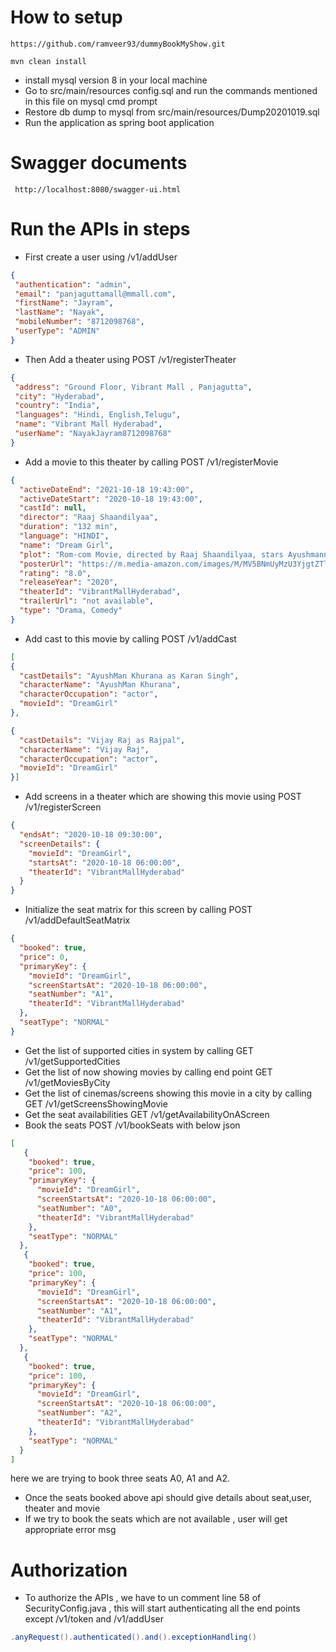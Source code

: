 # How to setup
  ```git
  https://github.com/ramveer93/dummyBookMyShow.git
  ```
  ```mvn
  mvn clean install
  ```
- install mysql version 8 in your local machine
- Go to src/main/resources config.sql and run the commands mentioned in this file on mysql cmd prompt
- Restore db dump to mysql from src/main/resources/Dump20201019.sql
- Run the application as spring boot application

# Swagger documents
```git
 http://localhost:8080/swagger-ui.html
 ```
 
 # Run the APIs in steps
 - First create a user using /v1/addUser
 ```json
 {
  "authentication": "admin",
  "email": "panjaguttamall@mmall.com",
  "firstName": "Jayram",
  "lastName": "Nayak",
  "mobileNumber": "8712098768",
  "userType": "ADMIN"
}
```
 - Then Add a theater using POST /v1/registerTheater
 ```json
{
  "address": "Ground Floor, Vibrant Mall , Panjagutta",
  "city": "Hyderabad",
  "country": "India",
  "languages": "Hindi, English,Telugu",
  "name": "Vibrant Mall Hyderabad",
  "userName": "NayakJayram8712098768"
}
```
- Add a movie to this theater by calling POST /v1/registerMovie
```json
{
  "activeDateEnd": "2021-10-18 19:43:00",
  "activeDateStart": "2020-10-18 19:43:00",
  "castId": null,
  "director": "Raaj Shaandilyaa",
  "duration": "132 min",
  "language": "HINDI",
  "name": "Dream Girl",
  "plot": "Rom-com Movie, directed by Raaj Shaandilyaa, stars Ayushmann Khurrana who plays a 'dream girl'. In every love story, there is always one trying to win the heart of the other, who could be the dream girl",
  "posterUrl": "https://m.media-amazon.com/images/M/MV5BNmUyMzU3YjgtZTliNS00NWM2LWI5ODgtYWE3ZjAzODgyNjNhXkEyXkFqcGdeQXVyNjY1MTg4Mzc@._V1_SX300.jpg",
  "rating": "8.0",
  "releaseYear": "2020",
  "theaterId": "VibrantMallHyderabad",
  "trailerUrl": "not available",
  "type": "Drama, Comedy"
}
```
- Add cast to this movie by calling POST /v1/addCast
```json
[
{
  "castDetails": "AyushMan Khurana as Karan Singh",
  "characterName": "AyushMan Khurana",
  "characterOccupation": "actor",
  "movieId": "DreamGirl"
},

{
  "castDetails": "Vijay Raj as Rajpal",
  "characterName": "Vijay Raj",
  "characterOccupation": "actor",
  "movieId": "DreamGirl"
}]
```
- Add screens in a theater which are showing this movie using POST /v1/registerScreen
```json
{
  "endsAt": "2020-10-18 09:30:00",
  "screenDetails": {
    "movieId": "DreamGirl",
    "startsAt": "2020-10-18 06:00:00",
    "theaterId": "VibrantMallHyderabad"
  }
}
```
- Initialize the seat matrix for this screen by calling POST /v1/addDefaultSeatMatrix
```json
{
  "booked": true,
  "price": 0,
  "primaryKey": {
    "movieId": "DreamGirl",
    "screenStartsAt": "2020-10-18 06:00:00",
    "seatNumber": "A1",
    "theaterId": "VibrantMallHyderabad"
  },
  "seatType": "NORMAL"
}
```
- Get the list of supported cities in system by calling GET /v1/getSupportedCities
- Get the list of now showing movies by calling end point GET /v1/getMoviesByCity
- Get the list of cinemas/screens showing this movie in a city by calling GET /v1/getScreensShowingMovie
- Get the seat availabilities GET /v1/getAvailabilityOnAScreen
- Book the seats POST /v1/bookSeats with below json
```json
[
   {
    "booked": true,
    "price": 100,
    "primaryKey": {
      "movieId": "DreamGirl",
      "screenStartsAt": "2020-10-18 06:00:00",
      "seatNumber": "A0",
      "theaterId": "VibrantMallHyderabad"
    },
    "seatType": "NORMAL"
  },
   {
    "booked": true,
    "price": 100,
    "primaryKey": {
      "movieId": "DreamGirl",
      "screenStartsAt": "2020-10-18 06:00:00",
      "seatNumber": "A1",
      "theaterId": "VibrantMallHyderabad"
    },
    "seatType": "NORMAL"
  },
   {
    "booked": true,
    "price": 100,
    "primaryKey": {
      "movieId": "DreamGirl",
      "screenStartsAt": "2020-10-18 06:00:00",
      "seatNumber": "A2",
      "theaterId": "VibrantMallHyderabad"
    },
    "seatType": "NORMAL"
  }
]
```
here we are trying to book three seats A0, A1 and A2.
- Once the seats booked above api should give details about seat,user, theater and movie 
- If we try to book the seats which are not available , user will get appropriate error msg 

# Authorization
- To authorize the APIs , we have to un comment line 58 of SecurityConfig.java , this will start authenticating all the end points except /v1/token and /v1/addUser
```java
.anyRequest().authenticated().and().exceptionHandling()
```



